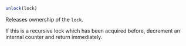 ```julia
unlock(lock)
```

Releases ownership of the `lock`.

If this is a recursive lock which has been acquired before, decrement an internal counter and return immediately.
